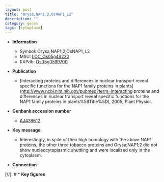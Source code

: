 ```yaml
---
layout: post
title: "Orysa;NAP1;2,OsNAP1_L2"
description: ""
category: genes
tags: [cytoplasm]
---
```


* **Information**  
    + Symbol: Orysa;NAP1;2,OsNAP1_L2  
    + MSU: [LOC_Os05g46230](http://rice.uga.edu/cgi-bin/ORF_infopage.cgi?orf=LOC_Os05g46230)  
    + RAPdb: [Os05g0539700](https://rapdb.dna.affrc.go.jp/locus/?name=Os05g0539700)  

* **Publication**  
    + [Interacting proteins and differences in nuclear transport reveal specific functions for the NAP1 family proteins in plants](http://www.ncbi.nlm.nih.gov/pubmed?term=Interacting proteins and differences in nuclear transport reveal specific functions for the NAP1 family proteins in plants%5BTitle%5D), 2005, Plant Physiol.

* **Genbank accession number**  
    + [AJ438612](http://www.ncbi.nlm.nih.gov/nuccore/AJ438612)

* **Key message**  
    + Interestingly, in spite of their high homology with the above NAP1 proteins, the other three tobacco proteins and Orysa;NAP1;2 did not show nucleocytoplasmic shuttling and were localized only in the cytoplasm.

* **Connection**  

[//]: # * **Key figures**  


